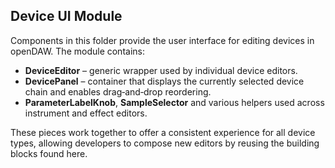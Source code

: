 ## Device UI Module

Components in this folder provide the user interface for editing devices in
openDAW. The module contains:

- **DeviceEditor** – generic wrapper used by individual device editors.
- **DevicePanel** – container that displays the currently selected device
  chain and enables drag‑and‑drop reordering.
- **ParameterLabelKnob**, **SampleSelector** and various helpers used across
  instrument and effect editors.

These pieces work together to offer a consistent experience for all device
types, allowing developers to compose new editors by reusing the building
blocks found here.

